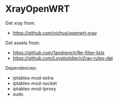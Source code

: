 # XrayOpenWRT
Get xray from:
- https://github.com/yichya/openwrt-xray

Get assets from:
- https://github.com/1andrevich/Re-filter-lists
- https://github.com/Loyalsoldier/v2ray-rules-dat

Dependencies:
- iptables-mod-extra
- iptables-mod-socket
- iptables-mod-tproxy
- sudo
